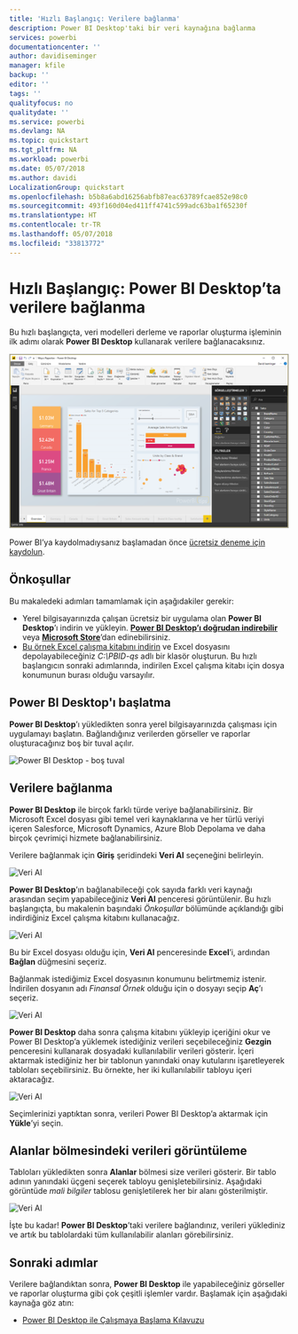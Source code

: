 ```yaml
---
title: 'Hızlı Başlangıç: Verilere bağlanma'
description: Power BI Desktop'taki bir veri kaynağına bağlanma
services: powerbi
documentationcenter: ''
author: davidiseminger
manager: kfile
backup: ''
editor: ''
tags: ''
qualityfocus: no
qualitydate: ''
ms.service: powerbi
ms.devlang: NA
ms.topic: quickstart
ms.tgt_pltfrm: NA
ms.workload: powerbi
ms.date: 05/07/2018
ms.author: davidi
LocalizationGroup: quickstart
ms.openlocfilehash: b5b8a6abd16256abfb87eac63789fcae852e98c0
ms.sourcegitcommit: 493f160d04ed411ff4741c599adc63ba1f65230f
ms.translationtype: HT
ms.contentlocale: tr-TR
ms.lasthandoff: 05/07/2018
ms.locfileid: "33813772"
---
```

# <a name="quickstart-connect-to-data-in-power-bi-desktop"></a>Hızlı Başlangıç: Power BI Desktop’ta verilere bağlanma

Bu hızlı başlangıçta, veri modelleri derleme ve raporlar oluşturma işleminin ilk adımı olarak **Power BI Desktop** kullanarak verilere bağlanacaksınız.

![Power BI Desktop](media/desktop-what-is-desktop/what-is-desktop_01.png)

Power BI’ya kaydolmadıysanız başlamadan önce [ücretsiz deneme için kaydolun](https://app.powerbi.com/signupredirect?pbi_source=web).

## <a name="prerequisites"></a>Önkoşullar

Bu makaledeki adımları tamamlamak için aşağıdakiler gerekir:
* Yerel bilgisayarınızda çalışan ücretsiz bir uygulama olan **Power BI Desktop**’ı indirin ve yükleyin. [**Power BI Desktop’ı doğrudan indirebilir**](https://powerbi.microsoft.com/desktop) veya [**Microsoft Store**](http://aka.ms/pbidesktopstore)’dan edinebilirsiniz.
* [Bu örnek Excel çalışma kitabını indirin](http://go.microsoft.com/fwlink/?LinkID=521962) ve Excel dosyasını depolayabileceğiniz *C:\PBID-qs* adlı bir klasör oluşturun. Bu hızlı başlangıcın sonraki adımlarında, indirilen Excel çalışma kitabı için dosya konumunun burası olduğu varsayılır.

## <a name="launch-power-bi-desktop"></a>Power BI Desktop'ı başlatma

**Power BI Desktop**’ı yükledikten sonra yerel bilgisayarınızda çalışması için uygulamayı başlatın. Bağlandığınız verilerden görseller ve raporlar oluşturacağınız boş bir tuval açılır. 

![Power BI Desktop - boş tuval](media/desktop-quickstart-connect-to-data/qs-connect-data_01.png)

## <a name="connect-to-data"></a>Verilere bağlanma

**Power BI Desktop** ile birçok farklı türde veriye bağlanabilirsiniz. Bir Microsoft Excel dosyası gibi temel veri kaynaklarına ve her türlü veriyi içeren Salesforce, Microsoft Dynamics, Azure Blob Depolama ve daha birçok çevrimiçi hizmete bağlanabilirsiniz. 

Verilere bağlanmak için **Giriş** şeridindeki **Veri Al** seçeneğini belirleyin.

![Veri Al](media/desktop-quickstart-connect-to-data/qs-connect-data_02.png)

**Power BI Desktop**’ın bağlanabileceği çok sayıda farklı veri kaynağı arasından seçim yapabileceğiniz **Veri Al** penceresi görüntülenir. Bu hızlı başlangıçta, bu makalenin başındaki *Önkoşullar* bölümünde açıklandığı gibi indirdiğiniz Excel çalışma kitabını kullanacağız. 

![Veri Al](media/desktop-quickstart-connect-to-data/qs-connect-data_03.png)

Bu bir Excel dosyası olduğu için, **Veri Al** penceresinde **Excel**’i, ardından **Bağlan** düğmesini seçeriz.

Bağlanmak istediğimiz Excel dosyasının konumunu belirtmemiz istenir. İndirilen dosyanın adı *Finansal Örnek* olduğu için o dosyayı seçip **Aç**’ı seçeriz.

![Veri Al](media/desktop-quickstart-connect-to-data/qs-connect-data_04.png)

**Power BI Desktop** daha sonra çalışma kitabını yükleyip içeriğini okur ve Power BI Desktop’a yüklemek istediğiniz verileri seçebileceğiniz **Gezgin** penceresini kullanarak dosyadaki kullanılabilir verileri gösterir. İçeri aktarmak istediğiniz her bir tablonun yanındaki onay kutularını işaretleyerek tabloları seçebilirsiniz. Bu örnekte, her iki kullanılabilir tabloyu içeri aktaracağız.

![Veri Al](media/desktop-quickstart-connect-to-data/qs-connect-data_05.png)

Seçimlerinizi yaptıktan sonra, verileri Power BI Desktop’a aktarmak için **Yükle**’yi seçin.

## <a name="view-data-in-the-fields-pane"></a>Alanlar bölmesindeki verileri görüntüleme

Tabloları yükledikten sonra **Alanlar** bölmesi size verileri gösterir. Bir tablo adının yanındaki üçgeni seçerek tabloyu genişletebilirsiniz. Aşağıdaki görüntüde *mali bilgiler* tablosu genişletilerek her bir alanı gösterilmiştir. 

![Veri Al](media/desktop-quickstart-connect-to-data/qs-connect-data_06.png)

İşte bu kadar! **Power BI Desktop**’taki verilere bağlandınız, verileri yüklediniz ve artık bu tablolardaki tüm kullanılabilir alanları görebilirsiniz.


## <a name="next-steps"></a>Sonraki adımlar
Verilere bağlandıktan sonra, **Power BI Desktop** ile yapabileceğiniz görseller ve raporlar oluşturma gibi çok çeşitli işlemler vardır. Başlamak için aşağıdaki kaynağa göz atın:

* [Power BI Desktop ile Çalışmaya Başlama Kılavuzu](desktop-getting-started.md)


